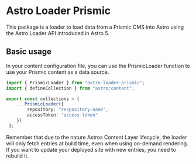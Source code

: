 # Astro Loader Prismic

This package is a loader to load data from a Prismic CMS into Astro using the Astro Loader API introduced in Astro 5.


## Basic usage

In your content configuration file, you can use the PrismicLoader function to use your Prismic content as a data source.

```ts
import { PrismicLoader } from "astro-loader-prismic";
import { defineCollection } from "astro:content";

export const collections = { 
    ...PrismicLoader({
        repository: "respository-name",
        accessToken: "access-token"
    })
 };
```

Remember that due to the nature Astros Content Layer lifecycle, the loader will only fetch entries at build time, even when using on-demand rendering. If you want to update your deployed site with new entries, you need to rebuild it.